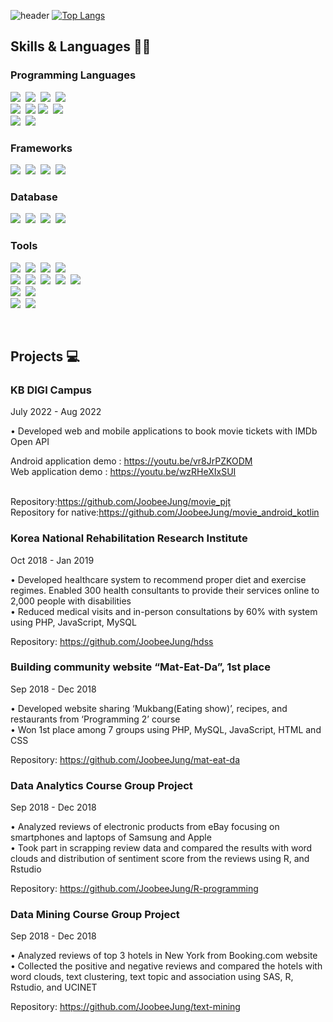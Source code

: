 <!-- Hi 👋 <br>
I'm a global banking software engineer.<br>
I have developed web and mobile applications using Java, Python, Vue.js, PHP, Javascript, and Kotlin.<br>
I'm interested in AI/ML especially MLOps. -->

 ![header](https://capsule-render.vercel.app/api?type=waving&text=Joobee%Jung&color=auto)
 [![Top Langs](https://github-readme-stats.vercel.app/api/top-langs/?username=JoobeeJung&layout=compact)](https://github.com/JoobeeJung/github-readme-stats)

 ## Skills & Languages 👩‍💻
 
 ### Programming Languages
 <p>
  <img src="https://img.shields.io/badge/Java-007396?style=flat-square&logo=java&logoColor=white"/></a>&nbsp
  <img src="https://img.shields.io/badge/Python-3766AB?style=flat-square&logo=Python&logoColor=white"/></a>&nbsp   
  <img src="https://img.shields.io/badge/PHP-777BB4?style=flat-square&logo=PHP&logoColor=white"/></a>&nbsp
    <img src="https://img.shields.io/badge/R-276DC3?style=flat-square&logo=R&logoColor=white"/></a>&nbsp
  <br>
  <img src="https://img.shields.io/badge/Javascript-ffb13b?style=flat-square&logo=javascript&logoColor=white"/></a>&nbsp 
  <img src="https://img.shields.io/badge/Vue.js-4FC08D?style=flat-square&logo=vue.js&logoColor=white">
  <img src="https://img.shields.io/badge/Node.js-339933?style=flat-square&logo=Node.js&logoColor=white"/></a>&nbsp
  <img src="https://img.shields.io/badge/JQuery-0769AD?style=flat-square&logo=JQuery&logoColor=white"/></a>&nbsp
  <br>
  <img src="https://img.shields.io/badge/Kotlin-7F52FF?style=flat-square&logo=kotlin&logoColor=white"/></a>&nbsp
  <img src="https://img.shields.io/badge/ReactNative-61DAFB?style=flat-square&logo=react&logoColor=white"/></a>&nbsp
</p>

 ### Frameworks
 <p>  <!--align="center" -->
  <img src="https://img.shields.io/badge/SpringBoot-6DB33F?style=flat-square&logo=SpringBoot&logoColor=white"/></a>&nbsp 
   <img src="https://img.shields.io/badge/Laravel-FF2D20?style=flat-square&logo=Laravel&logoColor=white"/></a>&nbsp
  <img src="https://img.shields.io/badge/Spring-6DB33F?style=flat-square&logo=Spring&logoColor=white"/></a>&nbsp
  <img src="https://img.shields.io/badge/Selenium-43B02A?style=flat-square&logo=Selenium&logoColor=white"/></a>&nbsp
 </p>
 
 ### Database
 <p>  <!--align="center" -->
     <img src="https://img.shields.io/badge/IBM DB2-052FAD?style=flat-square&logo=IBM&logoColor=white"/></a>&nbsp   
  <img src="https://img.shields.io/badge/Mysql-E6B91E?style=flat-square&logo=MySql&logoColor=white"/></a>&nbsp 
    <img src="https://img.shields.io/badge/Oracle DB-F80000?style=flat-square&logo=Oracle&logoColor=white"/></a>&nbsp   
    <img src="https://img.shields.io/badge/Maria DB-003545?style=flat-square&logo=MariaDB&logoColor=white"/></a>&nbsp 
 </p>
 
 ### Tools
 <p>  <!--align="center" -->
   <img src="https://img.shields.io/badge/RedHat OpenShift-EE0000?style=flat-square&logo=RedHatOpenShift&logoColor=white"/></a>&nbsp 
   <img src="https://img.shields.io/badge/Kubernetes-326CE5?style=flat-square&logo=Kubernetes&logoColor=white"/></a>&nbsp 
   <img src="https://img.shields.io/badge/AWS-232F3E?style=flat-square&logo=AmazonAWS&logoColor=white"/></a>&nbsp 
   <img src="https://img.shields.io/badge/Docker-2496ED?style=flat-square&logo=Docker&logoColor=white"/></a>&nbsp 
   <br>
      <img src="https://img.shields.io/badge/Jenkins-D24939?style=flat-square&logo=Jenkins&logoColor=white"/></a>&nbsp 
      <img src="https://img.shields.io/badge/Jira-0052CC?style=flat-square&logo=Jira&logoColor=white"/></a>&nbsp 
      <img src="https://img.shields.io/badge/Confluence-172B4D?style=flat-square&logo=Confluence&logoColor=white"/></a>&nbsp 
           <img src="https://img.shields.io/badge/Git-F05032?style=flat-square&logo=Git&logoColor=white"/></a>&nbsp 
      <img src="https://img.shields.io/badge/Bitbucket-0052CC?style=flat-square&logo=Bitbucket&logoColor=white"/></a>&nbsp 
   <br>  
   <img src="https://img.shields.io/badge/IBM SPSS-052FAD?style=flat-square&logo=IBM&logoColor=white"/></a>&nbsp 
    <img src="https://img.shields.io/badge/SAP SAS-0FAAFF?style=flat-square&logo=SAP&logoColor=white"/></a>&nbsp   
   <br>  
   <img src="https://img.shields.io/badge/Android Studio-3DDC84?style=flat-square&logo=Android&logoColor=white"/></a>&nbsp 
    <img src="https://img.shields.io/badge/Gradle-02303A?style=flat-square&logo=Gradle&logoColor=white"/></a>&nbsp    
  </p>

<br>

 ## Projects 💻
 
### KB DIGI Campus
July 2022 - Aug 2022

• Developed web and mobile applications to book movie tickets with IMDb Open API

Android application demo : https://youtu.be/vr8JrPZKODM <br>
Web application demo : https://youtu.be/wzRHeXIxSUI <br> <br>

Repository:https://github.com/JoobeeJung/movie_pjt <br>
Repository for native:https://github.com/JoobeeJung/movie_android_kotlin

### Korea National Rehabilitation Research Institute
Oct 2018 - Jan 2019 

• Developed healthcare system to recommend proper diet and exercise regimes. Enabled 300 health consultants to provide their services online to 2,000 people with disabilities<br>
• Reduced medical visits and in-person consultations by 60% with system using PHP, JavaScript, MySQL

Repository: <https://github.com/JoobeeJung/hdss>

### Building community website “Mat-Eat-Da”, 1st place
Sep 2018 - Dec 2018

• Developed website sharing ‘Mukbang(Eating show)’, recipes, and restaurants from ‘Programming 2’ course <br>
• Won 1st place among 7 groups using PHP, MySQL, JavaScript, HTML and CSS 

Repository: <https://github.com/JoobeeJung/mat-eat-da>

### Data Analytics Course Group Project
Sep 2018 - Dec 2018

• Analyzed reviews of electronic products from eBay focusing on smartphones and laptops of Samsung and Apple
<br>
• Took part in scrapping review data and compared the results with word clouds and distribution of sentiment score from the reviews using R, and Rstudio

Repository: https://github.com/JoobeeJung/R-programming

### Data Mining Course Group Project
Sep 2018 - Dec 2018

• Analyzed reviews of top 3 hotels in New York from Booking.com website<br>
• Collected the positive and negative reviews and compared the hotels with word clouds, text clustering, text topic and association using SAS, R, Rstudio, and UCINET

Repository: https://github.com/JoobeeJung/text-mining

<!--
[![*'s github stats](https://github-readme-stats.vercel.app/api?username=JoobeeJung)](https://github.com/JoobeeJung)
-->

<!--
[![*'s github stats](https://github-readme-stats.vercel.app/api?username=JoobeeJung&show_icons=true&theme=radical)](https://github.com/JoobeeJung)

테마 종류
dark, radical, merko, gruvbox, tokyonight, onedark, cobalt, synthwave, highcontrast, dracula

![C](https://img.shields.io/badge/-C-123456?style=flat-square&logo=C&logoColor=black) ![자바](https://img.shields.io/badge/-자바-007396?style=flat&logo=Java&logoColor=ffffff ) ![Spring](https://img.shields.io/badge/-Spring-6DB33F?style=for-the-badge&logo=Spring&logoColor=white) ![TypeScript](https://img.shields.io/badge/-TypeScript-3178C6?style=flat- square&logo=TypeScript&logoColor=white) ![Serverless](https://img.shields.io/badge/-Serverless-FD5750?style=flat- square&logo=Serverless&logoColor=magenta) ![MariaDB](https://img.shields.io/badge/-MariaDB-1F305F?style=flat-square&logo=mariadb&logoColor=white)
   
   
**JoobeeJung/JoobeeJung** is a ✨ _special_ ✨ repository because its `README.md` (this file) appears on your GitHub profile.

Here are some ideas to get you started:

- 🔭 I’m currently working on ...
- 🌱 I’m currently learning ...
- 👯 I’m looking to collaborate on ...
- 🤔 I’m looking for help with ...
- 💬 Ask me about ...
- 📫 How to reach me: ...
- 😄 Pronouns: ...
- ⚡ Fun fact: ...
-->
